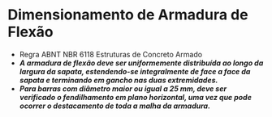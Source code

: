 # Dimensionamento de Armadura de Flexão
- Regra ABNT NBR 6118 Estruturas de Concreto Armado
- ***A armadura de flexão deve ser uniformemente distribuída ao longo da largura da sapata, estendendo-se integralmente de face a face da sapata e terminando em gancho nas duas extremidades.***
- ***Para barras com diâmetro maior ou igual a 25 mm, deve ser verificado o fendilhamento em plano horizontal, uma vez que pode ocorrer o destacamento de toda a malha da armadura.***